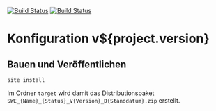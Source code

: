 [![Build Status](https://travis-ci.org/datenverteiler/de.bsvrz.puk.config.svg?branch=develop)](https://travis-ci.org/datenverteiler/de.bsvrz.puk.config)
[![Build Status](https://api.bintray.com/packages/datenverteiler/maven/de.bsvrz.puk.config/images/download.svg)](https://bintray.com/datenverteiler/maven/de.bsvrz.puk.config)

Konfiguration v${project.version}
=====================


Bauen und Veröffentlichen
-------------------------

    site install

Im Ordner `target` wird damit das Distributionspaket
`SWE_{Name}_{Status}_V{Version}_D{Standdatum}.zip` erstellt.
